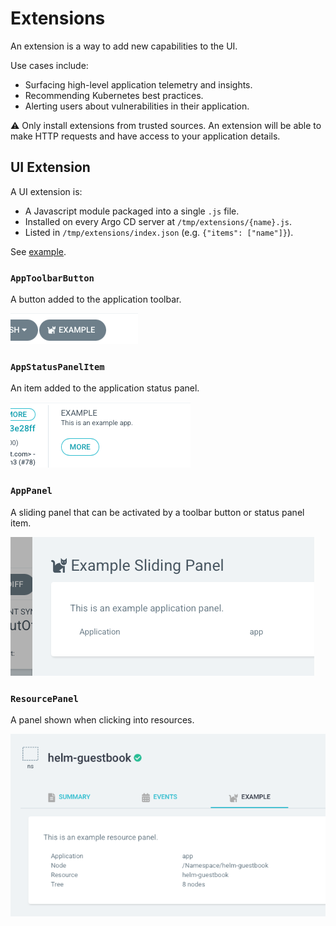 # Extensions

An extension is a way to add new capabilities to the UI.

Use cases include:

* Surfacing high-level application telemetry and insights.
* Recommending Kubernetes best practices.
* Alerting users about vulnerabilities in their application.

⚠️ Only install extensions from trusted sources. An extension will be able to make HTTP requests and have access to your
application details.

## UI Extension

A UI extension is:

* A Javascript module packaged into a single `.js` file.
* Installed on every Argo CD server at `/tmp/extensions/{name}.js`.
* Listed in `/tmp/extensions/index.json` (e.g. `{"items": ["name"]}`).

See [example](https://github.com/argoproj-labs/argocd-example-extension/v2/ui).

### `AppToolbarButton`

A button added to the application toolbar.

![example](../assets/AppToolbarButton.png)

### `AppStatusPanelItem`

An item added to the application status panel.

![example](../assets/AppStatusPanelItem.png)

### `AppPanel`

A sliding panel that can be activated by a toolbar button or status panel item.

![example](../assets/AppPanel.png)

### `ResourcePanel`

A panel shown when clicking into resources.

![example](../assets/ResourcePanel.png)

